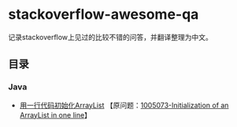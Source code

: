 # stackoverflow-awesome-qa

记录stackoverflow上见过的比较不错的问答，并翻译整理为中文。

## 目录

### Java

- [用一行代码初始化ArrayList](Java/Initialization-of-an-ArrayList-in-one-line.md) 【原问题：[1005073-Initialization of an ArrayList in one line](https://stackoverflow.com/questions/1005073/initialization-of-an-arraylist-in-one-line)】
